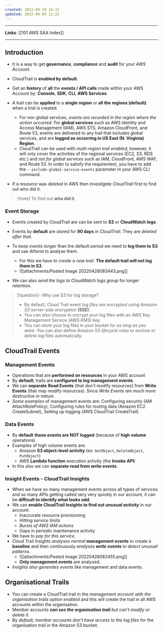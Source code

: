 ```yaml
---
created: 2022-04-19 16:22
updated: 2022-06-09 12:22
---
```

---
**Links**: [[101 AWS SAA Index]]

---
## Introduction
- It is a way to get **governance**, **compliance** and **audit** for your *AWS Account*.
- CloudTrail is **enabled by default**.
- Get an **history** of **all** the **events / API calls** made within your AWS Account by: **Console**, **SDK**, **CLI**, **AWS Services**

- A trail can be **applied** to a **single region** or **all the regions (default)** when a trial is created.
	- For non global services, *events are recorded in the region where the action occurred*. For **global services** such as AWS Identity and Access Management (IAM), AWS STS, Amazon CloudFront, and Route 53, events are delivered to any trail that includes global services, and are **logged as occurring in US East (N. Virginia) Region**.
	- CloudTrail can be used with *multi-region trail enabled*, however, it will only cover the activities of the regional services (EC2, S3, RDS etc.) and *not for global services* such as IAM, CloudFront, AWS WAF, and Route 53. In order to satisfy the requirement, you have to add the `--include-global-service-events` parameter in your AWS CLI command.

- If a *resource* was *deleted* in AWS then *investigate CloudTrail* first to find out who did it.

> [!note] To find out **who did it**.

### Event Storage
- Events created by CloudTrail are can be sent to **S3** or **CloudWatch logs**.
- Events by **default** are stored for **90 days** *in CloudTrail*. They are *deleted after that*.
- To *keep events longer* than the default period we need to **log them to S3** and use *Athena* to analyse them. 
	- For this we have to *create a new trail*. **The default trail will not log them in S3**. 
	- ![[attachments/Pasted image 20220428083443.png]]

- We can also *send the logs to CloudWatch logs group* for longer retention.

> [!question]- Why use S3 for log storage?
> - By default, Cloud Trail event *log files are encrypted using Amazon S3 server-side encryption* **(SSE)**. 
> - You *can also choose to encrypt* your log files with an AWS Key Management Service (*AWS KMS*) key. 
> - You can store your log files in your bucket for *as long as you want*. You can also define Amazon S3 *lifecycle rules to archive or delete* log files automatically. 

## CloudTrail Events
### Management Events
- Operations that are **performed on resources** in your AWS account
- By **default**, trails are **configured to log management events**.
- We can **separate** **Read Events** (that don't modify resources) from **Write Events** (that may modify resources). Since *Write Events are much more destructive in nature*.
- *Some examples* of management events are: Configuring security (AM AttachRolePolicy), Configuring rules for routing data (Amazon EC2 CreateSubnet), Setting up logging (AWS CloudTrail CreateTrail)

### Data Events
- By **default** **these events are NOT logged** (because of **high volume** operations)
- Examples of high volume events are:
    - Amazon **S3 object-level activity** (ex: `GetObject`, `DeleteObject`, `PutObject`)
    - AWS **Lambda function** execution activity (the **Invoke API**)
- In this also we can **separate read from write events**.

### Insight Events - CloudTrail Insights
- When we have so many management events across all types of services and so many APIs getting called very very quickly in our account, it can be **difficult to identify what looks odd**.
- We can **enable CloudTrail Insights to find out *unusual activity*** in our account.
	- Inaccurate resource provisioning
	- *Hitting service limits*
	- *Bursts of AWS IAM actions*
	- Gaps in periodic maintenance activity
- We have to *pay for this service*.
- Cloud Trail Insights *analyses normal* **management events** to create a **baseline** and then continuously *analyses **write events** to detect unusual patterns*.
	- ![[attachments/Pasted image 20220428082455.png]]
	- **Only management events** are analysed.
- *Insights also generates events* like management and data events.

## Organisational Trails
- You can create a CloudTrail trail in the *management account with the organisation trails option enabled* and this will create the trail in all AWS accounts within the organisation.
- Member accounts _**can see the organisation trail** but can't modify or delete it_. 
- By *default, member accounts don't have access to the log files* for the organisation trail in the Amazon S3 bucket.
